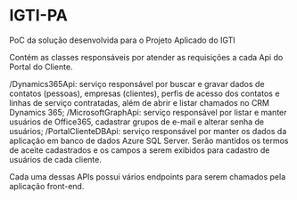 # IGTI-PA
PoC da solução desenvolvida para o Projeto Aplicado do IGTI

Contém as classes responsáveis por atender as requisições a cada Api do Portal do Cliente.

/Dynamics365Api: serviço responsável por buscar e gravar dados de contatos (pessoas), empresas (clientes), perfis de acesso dos contatos e linhas de serviço contratadas, além de abrir e listar chamados no CRM Dynamics 365;
/MicrosoftGraphApi: serviço responsável por listar e manter usuários de Office365, cadastrar grupos de e-mail e alterar senha de usuários;
/PortalClienteDBApi: serviço responsável por manter os dados da aplicação em banco de dados Azure SQL Server. Serão mantidos os termos de aceite cadastrados e os campos a serem exibidos para cadastro de usuários de cada cliente.

Cada uma dessas APIs possui vários endpoints para serem chamados pela aplicação front-end.
